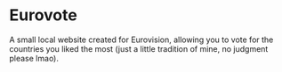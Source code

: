 # Eurovote
A small local website created for Eurovision, allowing you to vote for the countries you liked the most (just a little tradition of mine, no judgment please lmao).
